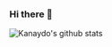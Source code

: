 ### Hi there 👋
![Kanaydo's github stats](https://github-readme-stats.vercel.app/api?username=kanaydo&show_icons=true)
